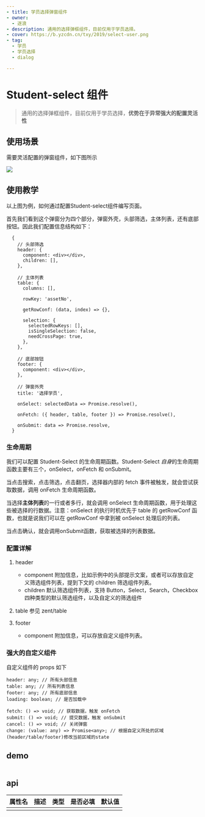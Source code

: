 ```yaml
---
- title: 学员选择弹窗组件
- owner:
  - 逐浪
- description: 通用的选择弹框组件，目前仅用于学员选择。
- cover: https://b.yzcdn.cn/txy/2019/select-user.png
- tag:
  - 学员
  - 学员选择
  - dialog

---
```


# Student-select 组件

>通用的选择弹框组件，目前仅用于学员选择，**优势在于异常强大的配置灵活性**

## 使用场景

需要灵活配置的弹窗组件，如下图所示

![](https://b.yzcdn.cn/txy/2019/select-user.png)

## 使用教学

以上图为例，如何通过配置Student-select组件编写页面。

首先我们看到这个弹窗分为四个部分，弹窗外壳，头部筛选，主体列表，还有底部按钮。因此我们配置信息结构如下：

```
  {
    // 头部筛选
    header: {
      component: <div></div>,
      children: [],
    },

    // 主体列表
    table: {
      columns: [],

      rowKey: 'assetNo',

      getRowConf: (data, index) => {},

      selection: {
        selectedRowKeys: [],
        isSingleSelection: false,
        needCrossPage: true,
      },
    },

    // 底部按钮
    footer: {
      component: <div></div>,
    },

    // 弹窗外壳
    title: '选择学员',

    onSelect: selectedData => Promise.resolve(),

    onFetch: ({ header, table, footer }) => Promise.resolve(),

    onSubmit: data => Promise.resolve,
  }
```

### 生命周期

我们可以配置 Student-Select 的生命周期函数。Student-Select *自身*的生命周期函数主要有三个，onSelect，onFetch 和 onSubmit。

当点击搜索，点击筛选，点击翻页，选择器内部的 fetch 事件被触发，就会尝试获取数据，调用 onFetch 生命周期函数。

当选择**主体列表**的一行或者多行，就会调用 onSelect 生命周期函数，用于处理这些被选择的行数据。注意：onSelect 的执行时机优先于 table 的 getRowConf 函数，也就是说我们可以在 getRowConf 中拿到被 onSelect 处理后的列表。

当点击确认，就会调用onSubmit函数，获取被选择的列表数据。

### 配置详解

1. header
    * component 附加信息，比如示例中的头部提示文案，或者可以存放自定义筛选组件列表，提到下文的 children 筛选组件列表。
    * children 默认筛选组件列表，支持 Button，Select，Search，Checkbox 四种类型的默认筛选组件，以及自定义的筛选组件

2. table 参见 zent/table

3. footer
    * component 附加信息，可以存放自定义组件列表。

### 强大的自定义组件

自定义组件的 props 如下

```
header: any; // 所有头部信息
table: any; // 所有列表信息
footer: any; // 所有底部信息
loading: boolean; // 是否加载中

fetch: () => void; // 获取数据，触发 onFetch
submit: () => void; // 提交数据，触发 onSubmit
cancel: () => void; // 关闭弹窗
change: (value: any) => Promise<any>; // 根据自定义所处的区域(header/table/footer)修改当前区域的state
```

## demo
```jsx
```
## api
| 属性名  | 描述                 | 类型                                                  | 是否必填 | 默认值               |
| ------ | ------------------- | ---------------------------------------------------- | ------- | ------------------- |
|        |                     |                                                      |         |                     |
